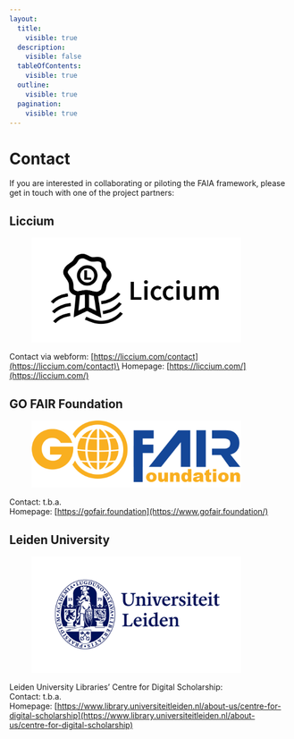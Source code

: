 ```yaml
---
layout:
  title:
    visible: true
  description:
    visible: false
  tableOfContents:
    visible: true
  outline:
    visible: true
  pagination:
    visible: true
---
```


# Contact

If you are interested in collaborating or piloting the FAIA framework, please get in touch with one of the project partners:&#x20;

## **Liccium**

<div align="left"><figure><img src=".gitbook/assets/Liccium horizontal.png" alt="" width="375"><figcaption></figcaption></figure></div>

Contact via webform: [https://liccium.com/contact](https://liccium.com/contact)\
Homepage: [https://liccium.com/](https://liccium.com/)

## **GO FAIR Foundation**

<div align="left"><figure><img src=".gitbook/assets/GFF logo.png" alt="" width="375"><figcaption></figcaption></figure></div>

Contact: t.b.a.\
Homepage: [https://gofair.foundation](https://www.gofair.foundation/)

## **Leiden University**

<div align="left"><figure><img src=".gitbook/assets/UL - Algemeen - RGB-Kleur.png" alt="" width="375"><figcaption></figcaption></figure></div>

Leiden University Libraries’ Centre for Digital Scholarship:\
Contact: t.b.a.\
Homepage: [https://www.library.universiteitleiden.nl/about-us/centre-for-digital-scholarship](https://www.library.universiteitleiden.nl/about-us/centre-for-digital-scholarship)
